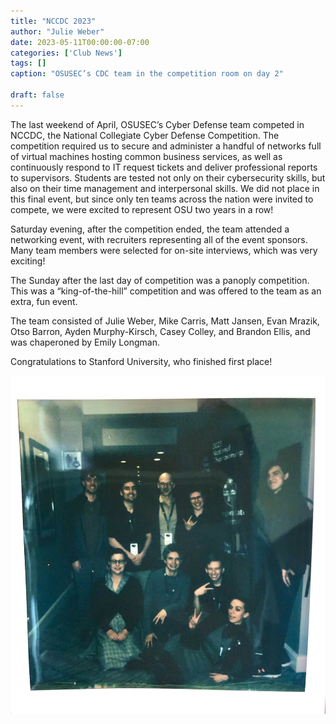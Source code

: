 ```yaml
---
title: "NCCDC 2023"
author: "Julie Weber"
date: 2023-05-11T00:00:00-07:00
categories: ['Club News']
tags: []
caption: "OSUSEC’s CDC team in the competition room on day 2"

draft: false
---
```


The last weekend of April, OSUSEC’s Cyber Defense team competed in NCCDC, the National Collegiate Cyber Defense Competition. The competition required us to secure and administer a handful of networks full of virtual machines hosting common business services, as well as continuously respond to IT request tickets and deliver professional reports to supervisors. Students are tested not only on their cybersecurity skills, but also on their time management and interpersonal skills. We did not place in this final event, but since only ten teams across the nation were invited to compete, we were excited to represent OSU two years in a row!

Saturday evening, after the competition ended, the team attended a networking event, with recruiters representing all of the event sponsors. Many team members were selected for on-site interviews, which was very exciting!

The Sunday after the last day of competition was a panoply competition. This was a “king-of-the-hill” competition and was offered to the team as an extra, fun event.

The team consisted of Julie Weber, Mike Carris, Matt Jansen, Evan Mrazik, Otso Barron, Ayden Murphy-Kirsch, Casey Colley, and Brandon Ellis, and was chaperoned by Emily Longman.

Congratulations to Stanford University, who finished first place!

![Polaroid picture of OSUSEC’s CDC team posing by the school flag](/blog/nccdc-2023-polaroid.jpg)



